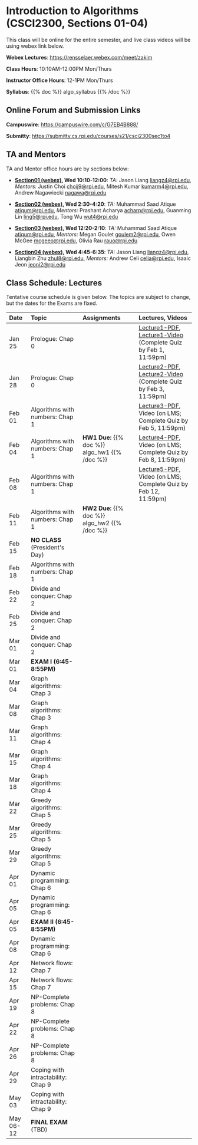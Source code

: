 <!--
.. title: CSCI2300 Introduction to Algorithms
.. slug: algorithms
.. date: 2021-01-22 14:48:31 UTC-04:00
.. tags: 
.. category: 
.. link: 
.. description: 
.. has_math: True
.. type: text
-->

# Introduction to Algorithms (CSCI2300, Sections 01-04)

This class will be online for the entire semester, and live class videos
will be using webex link below.

**Webex Lectures**: <https://rensselaer.webex.com/meet/zakim>

**Class Hours**: 10:10AM-12:00PM Mon/Thurs

**Instructor Office Hours**: 12-1PM Mon/Thurs 

**Syllabus**: {{% doc %}} algo_syllabus {{% /doc %}}


## Online Forum and Submission Links

**Campuswire**: <https://campuswire.com/c/G7EB4B888/>

**Submitty**: <https://submitty.cs.rpi.edu/courses/s21/csci2300sec1to4>

## TA and Mentors

TA and Mentor office hours are by sections below:

- **[Section01 (webex)](https://rensselaer.webex.com/rensselaer/j.php?MTID=mdfc723d28beb8ba1637893f56046efb7), Wed 10:10-12:00**: *TA:* Jason Liang <liangz4@rpi.edu>, *Mentors:* Justin Choi
    <choij9@rpi.edu>, Mitesh Kumar <kumarm4@rpi.edu>, Andrew Nagawiecki
    <nagawa@rpi.edu>

- **[Section02 (webex)](https://rensselaer.webex.com/rensselaer/j.php?MTID=m568961fec2fc51e8bd0c887d7d1477e4), Wed 2:30-4:20**: *TA:* Muhammad Saad Atique <atiqum@rpi.edu>, *Mentors:* Prashant Acharya
    <acharp@rpi.edu>, Guanming Lin <ling5@rpi.edu>, Tong Wu <wut4@rpi.edu>

- **[Section03 (webex)](https://rensselaer.webex.com/rensselaer/j.php?MTID=m1d8bcc42623fcb6c3925ec136aa039e1), Wed 12:20-2:10**: *TA:* Muhammad Saad Atique <atiqum@rpi.edu>, *Mentors:* Megan Goulet
    <goulem2@rpi.edu>, Owen McGee <mcgeeo@rpi.edu>, Olivia Rau <rauo@rpi.edu>

- **[Section04 (webex)](https://rensselaer.webex.com/rensselaer/j.php?MTID=m9a028a73e9b7a74deb6f6c63676703da), Wed 4:45-6:35**: *TA:* Jason Liang <liangz4@rpi.edu>,
    Liangbin Zhu <zhul8@rpi.edu>, *Mentors:* Andrew Celi <celia@rpi.edu>, Isaaic Jeon
    <jeoni2@rpi.edu>



Class Schedule: Lectures 
-------------------------

Tentative course schedule is given below. The topics are subject to
change, but the dates for the Exams are fixed.

| Date | Topic | Assignments | Lectures, Videos |
| :--- | :--- | :--- | :--- |
| Jan 25 | Prologue: Chap 0 | | [Lecture1-PDF](http://www.cs.rpi.edu/~zaki/CS2300/pdf/lecture1-1-25-21.pdf), [Lecture1-Video](http://www.cs.rpi.edu/~zaki/CS2300/videos/lecture1-1-25-21/lecture1-1-25-21.html) (Complete Quiz by Feb 1, 11:59pm) |
| Jan 28 | Prologue: Chap 0 | | [Lecture2-PDF](http://www.cs.rpi.edu/~zaki/CS2300/pdf/Lecture2-1-28-21.pdf), [Lecture2-Video](http://www.cs.rpi.edu/~zaki/CS2300/videos/lecture2-1-28-21/lecture2-1-28-21.html) (Complete Quiz by Feb 3, 11:59pm)|
| Feb 01 | Algorithms with numbers: Chap 1 | |[Lecture3-PDF](http://www.cs.rpi.edu/~zaki/CS2300/pdf/Lecture3-2-1-21.pdf), Video (on LMS; Complete Quiz by Feb 5, 11:59pm)|
| Feb 04 | Algorithms with numbers: Chap 1 | **HW1 Due:** {{% doc %}} algo_hw1 {{% /doc %}} | [Lecture4-PDF](http://www.cs.rpi.edu/~zaki/CS2300/pdf/Lecture4-2-4-21.pdf), Video (on LMS; Complete Quiz by Feb 8, 11:59pm)|
| Feb 08 | Algorithms with numbers: Chap 1 | | [Lecture5-PDF](http://www.cs.rpi.edu/~zaki/CS2300/pdf/Lecture5-2-8-21.pdf), Video (on LMS; Complete Quiz by Feb 12, 11:59pm)| 
| Feb 11 | Algorithms with numbers: Chap 1 | **HW2 Due:** {{% doc %}} algo_hw2 {{% /doc %}} | |
| Feb 15 | **NO CLASS** (President's Day) | | |
| Feb 18 | Algorithms with numbers: Chap 1 | | |
| Feb 22 | Divide and conquer: Chap 2 | | |
| Feb 25 | Divide and conquer: Chap 2 | | |
| Mar 01 | Divide and conquer: Chap 2 | | |
| Mar 01 | **EXAM I (6:45-8:55PM)** | | |
| Mar 04 | Graph algorithms: Chap 3 | | |
| Mar 08 | Graph algorithms: Chap 3 | | |
| Mar 11 | Graph algorithms: Chap 4 | | |
| Mar 15 | Graph algorithms: Chap 4 | | |
| Mar 18 | Graph algorithms: Chap 4 | | |
| Mar 22 | Greedy algorithms: Chap 5 | | |
| Mar 25 | Greedy algorithms: Chap 5 | | |
| Mar 29 | Greedy algorithms: Chap 5 | | |
| Apr 01 | Dynamic programming: Chap 6 | | |
| Apr 05 | Dynamic programming: Chap 6 | | |
| Apr 05 | **EXAM II (6:45-8:55PM)** | | |
| Apr 08 | Dynamic programming: Chap 6 | | |
| Apr 12 | Network flows: Chap 7 | | |
| Apr 15 | Network flows: Chap 7 | | |
| Apr 19 | NP-Complete problems: Chap 8 | | |
| Apr 22 | NP-Complete problems: Chap 8 | | |
| Apr 26 | NP-Complete problems: Chap 8 | | |
| Apr 29 | Coping with intractability: Chap 9 | | |
| May 03 | Coping with intractability: Chap 9 | | |
| May 06-12 | **FINAL EXAM** (TBD) | | |




